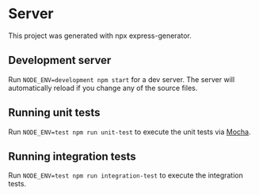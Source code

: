 # Server

This project was generated with npx express-generator.

## Development server

Run `NODE_ENV=development npm start` for a dev server. The server will automatically reload if you change any of the source files.

## Running unit tests

Run `NODE_ENV=test npm run unit-test` to execute the unit tests via [Mocha](https://mochajs.org/).

## Running integration tests

Run `NODE_ENV=test npm run integration-test` to execute the integration tests.
